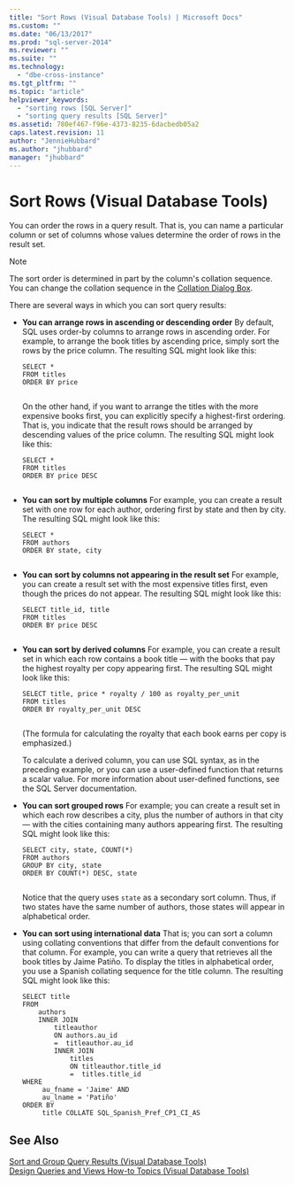 ```yaml
---
title: "Sort Rows (Visual Database Tools) | Microsoft Docs"
ms.custom: ""
ms.date: "06/13/2017"
ms.prod: "sql-server-2014"
ms.reviewer: ""
ms.suite: ""
ms.technology: 
  - "dbe-cross-instance"
ms.tgt_pltfrm: ""
ms.topic: "article"
helpviewer_keywords: 
  - "sorting rows [SQL Server]"
  - "sorting query results [SQL Server]"
ms.assetid: 780ef467-f96e-4373-8235-6dacbedb05a2
caps.latest.revision: 11
author: "JennieHubbard"
ms.author: "jhubbard"
manager: "jhubbard"
---
```

# Sort Rows (Visual Database Tools)
  You can order the rows in a query result. That is, you can name a particular column or set of columns whose values determine the order of rows in the result set.  
  
> [!NOTE]  
>  The sort order is determined in part by the column's collation sequence. You can change the collation sequence in the [Collation Dialog Box](visual-database-tools.md).  
  
 There are several ways in which you can sort query results:  
  
-   **You can arrange rows in ascending or descending order** By default, SQL uses order-by columns to arrange rows in ascending order. For example, to arrange the book titles by ascending price, simply sort the rows by the price column. The resulting SQL might look like this:  
  
    ```  
    SELECT *  
    FROM titles  
    ORDER BY price  
  
    ```  
  
     On the other hand, if you want to arrange the titles with the more expensive books first, you can explicitly specify a highest-first ordering. That is, you indicate that the result rows should be arranged by descending values of the price column. The resulting SQL might look like this:  
  
    ```  
    SELECT *  
    FROM titles  
    ORDER BY price DESC  
  
    ```  
  
-   **You can sort by multiple columns** For example, you can create a result set with one row for each author, ordering first by state and then by city. The resulting SQL might look like this:  
  
    ```  
    SELECT *  
    FROM authors   
    ORDER BY state, city  
  
    ```  
  
-   **You can sort by columns not appearing in the result set** For example, you can create a result set with the most expensive titles first, even though the prices do not appear. The resulting SQL might look like this:  
  
    ```  
    SELECT title_id, title  
    FROM titles  
    ORDER BY price DESC  
  
    ```  
  
-   **You can sort by derived columns** For example, you can create a result set in which each row contains a book title — with the books that pay the highest royalty per copy appearing first. The resulting SQL might look like this:  
  
    ```  
    SELECT title, price * royalty / 100 as royalty_per_unit  
    FROM titles  
    ORDER BY royalty_per_unit DESC  
  
    ```  
  
     (The formula for calculating the royalty that each book earns per copy is emphasized.)  
  
     To calculate a derived column, you can use SQL syntax, as in the preceding example, or you can use a user-defined function that returns a scalar value. For more information about user-defined functions, see the SQL Server documentation.  
  
-   **You can sort grouped rows** For example; you can create a result set in which each row describes a city, plus the number of authors in that city — with the cities containing many authors appearing first. The resulting SQL might look like this:  
  
    ```  
    SELECT city, state, COUNT(*)  
    FROM authors  
    GROUP BY city, state  
    ORDER BY COUNT(*) DESC, state  
  
    ```  
  
     Notice that the query uses `state` as a secondary sort column. Thus, if two states have the same number of authors, those states will appear in alphabetical order.  
  
-   **You can sort using international data** That is; you can sort a column using collating conventions that differ from the default conventions for that column. For example, you can write a query that retrieves all the book titles by Jaime Patiño. To display the titles in alphabetical order, you use a Spanish collating sequence for the title column. The resulting SQL might look like this:  
  
    ```  
    SELECT title  
    FROM   
        authors   
        INNER JOIN   
            titleauthor   
            ON authors.au_id   
            =  titleauthor.au_id   
            INNER JOIN  
                titles   
                ON titleauthor.title_id   
                =  titles.title_id   
    WHERE   
         au_fname = 'Jaime' AND   
         au_lname = 'Patiño'  
    ORDER BY   
         title COLLATE SQL_Spanish_Pref_CP1_CI_AS  
    ```  
  
## See Also  
 [Sort and Group Query Results &#40;Visual Database Tools&#41;](sort-and-group-query-results-visual-database-tools.md)   
 [Design Queries and Views How-to Topics &#40;Visual Database Tools&#41;](design-queries-and-views-how-to-topics-visual-database-tools.md)  
  
  